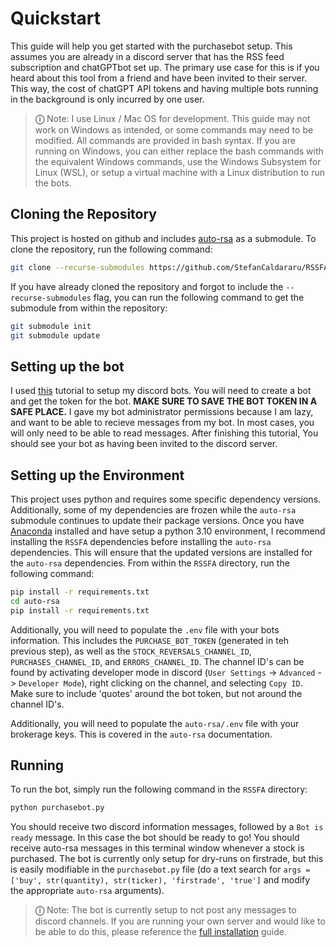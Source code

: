 # Quickstart
This guide will help you get started with the purchasebot setup. This assumes you are already in a discord server that has the RSS feed subscription and chatGPTbot set up. The primary use case for this is if you heard about this tool from a friend and have been invited to their server. This way, the cost of chatGPT API tokens and having multiple bots running in the background is only incurred by one user.

> **&#9432;** Note:
> I use Linux / Mac OS for development. This guide may not work on Windows as intended, or some commands may need to be modified. All commands are provided in bash syntax. If you are running on Windows, you can either replace the bash commands with the equivalent Windows commands, use the Windows Subsystem for Linux (WSL), or setup a virtual machine with a Linux distribution to run the bots.

## Cloning the Repository
This project is hosted on github and includes [auto-rsa](https://github.com/NelsonDane/auto-rsa) as a submodule. To clone the repository, run the following command:

```bash
git clone --recurse-submodules https://github.com/StefanCaldararu/RSSFA
```

If you have already cloned the repository and forgot to include the `--recurse-submodules` flag, you can run the following command to get the submodule from within the repository:

```bash
git submodule init
git submodule update
```

## Setting up the bot
I used [this](https://discordpy.readthedocs.io/en/stable/discord.html) tutorial to setup my discord bots. You will need to create a bot and get the token for the bot. **MAKE SURE TO SAVE THE BOT TOKEN IN A SAFE PLACE.** I gave my bot administrator permissions because I am lazy, and want to be able to recieve messages from my bot. In most cases, you will only need to be able to read messages. After finishing this tutorial, You should see your bot as having been invited to the discord server.

## Setting up the Environment
This project uses python and requires some specific dependency versions. Additionally, some of my dependencies are frozen while the `auto-rsa` submodule continues to update their package versions. Once you have [Anaconda](https://www.anaconda.com/) installed and have setup a python 3.10 environment, I recommend installing the `RSSFA` dependencies before installing the `auto-rsa` dependencies. This will ensure that the updated versions are installed for the `auto-rsa` dependencies. From within the `RSSFA` directory, run the following command:

```bash
pip install -r requirements.txt
cd auto-rsa
pip install -r requirements.txt
```

Additionally, you will need to populate the `.env` file with your bots information. This includes the `PURCHASE_BOT_TOKEN` (generated in teh previous step), as well as the `STOCK_REVERSALS_CHANNEL_ID`, `PURCHASES_CHANNEL_ID`, and `ERRORS_CHANNEL_ID`. The channel ID's can be found by activating developer mode in discord (`User Settings` -> `Advanced` -> `Developer Mode`), right clicking on the channel, and selecting `Copy ID`. Make sure to include 'quotes' around the bot token, but not around the channel ID's. 

Additionally, you will need to populate the `auto-rsa/.env` file with your brokerage keys. This is covered in the `auto-rsa` documentation.

## Running
To run the bot, simply run the following command in the `RSSFA` directory:

```bash
python purchasebot.py
```

You should receive two discord information messages, followed by a `Bot is ready` message. In this case the bot should be ready to go! You should receive auto-rsa messages in this terminal window whenever a stock is purchased. The bot is currently only setup for dry-runs on firstrade, but this is easily modifiable in the `purchasebot.py` file (do a text search for `args = ['buy', str(quantity), str(ticker), 'firstrade', 'true']` and modify the appropriate `auto-rsa` arguments).

> **&#9432;** Note:
> The bot is currently setup to not post any messages to discord channels. If you are running your own server and would like to be able to do this, please reference the [full installation](./setup.md) guide.
